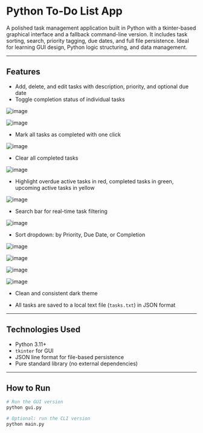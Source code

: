 # Python To-Do List App

A polished task management application built in Python with a tkinter-based graphical interface and a fallback command-line version. It includes task sorting, search, priority tagging, due dates, and full file persistence. Ideal for learning GUI design, Python logic structuring, and data management.

---

## Features

- Add, delete, and edit tasks with description, priority, and optional due date
- Toggle completion status of individual tasks

![image](https://github.com/user-attachments/assets/55618cec-2108-463d-9d2d-3f257507654a)

![image](https://github.com/user-attachments/assets/27d4c05e-509a-472e-9125-27a42e1de909)

- Mark all tasks as completed with one click

![image](https://github.com/user-attachments/assets/2f6f4444-e002-4b37-9109-aabaf809d7bb)

- Clear all completed tasks

![image](https://github.com/user-attachments/assets/76eaba61-2fd3-41e2-b6e5-10b24fb6e816)

- Highlight overdue active tasks in red, completed tasks in green, upcoming active tasks in yellow

![image](https://github.com/user-attachments/assets/fabee9fc-3368-4532-8730-b2cfe4d15afe)

- Search bar for real-time task filtering

![image](https://github.com/user-attachments/assets/d924bc3c-04bf-45bd-94ca-098df7b84af4)

- Sort dropdown: by Priority, Due Date, or Completion

![image](https://github.com/user-attachments/assets/a1734ca1-c84a-47f1-9bbb-fc5f81e5e2b9)

![image](https://github.com/user-attachments/assets/7bcb28fd-9452-46ed-a47c-2b5502b09655)

![image](https://github.com/user-attachments/assets/c4a7017b-a996-4c6b-b5d2-6aa70fe7dddf)

![image](https://github.com/user-attachments/assets/178fb66c-7503-4406-93ab-4c66ddfa45a0)

- Clean and consistent dark theme

- All tasks are saved to a local text file (`tasks.txt`) in JSON format

---

## Technologies Used

- Python 3.11+
- `tkinter` for GUI
- JSON line format for file-based persistence
- Pure standard library (no external dependencies)

---

## How to Run

```bash
# Run the GUI version
python gui.py

# Optional: run the CLI version
python main.py



